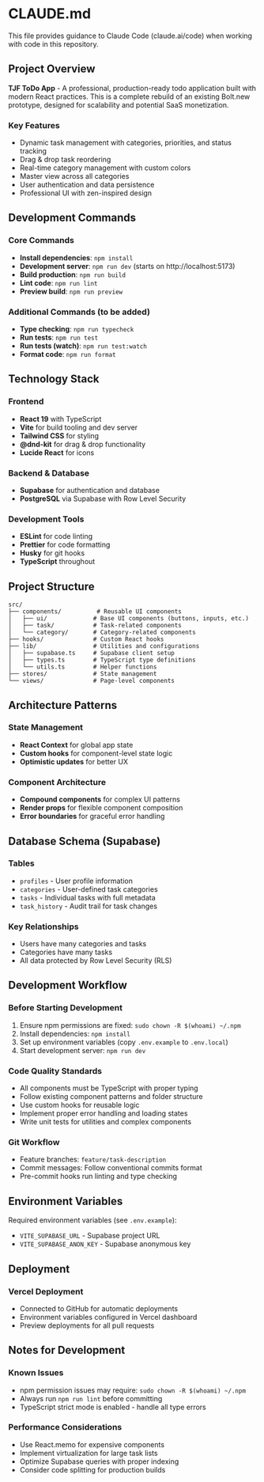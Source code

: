 # CLAUDE.md

This file provides guidance to Claude Code (claude.ai/code) when working with code in this repository.

## Project Overview

**TJF ToDo App** - A professional, production-ready todo application built with modern React practices. This is a complete rebuild of an existing Bolt.new prototype, designed for scalability and potential SaaS monetization.

### Key Features
- Dynamic task management with categories, priorities, and status tracking
- Drag & drop task reordering
- Real-time category management with custom colors
- Master view across all categories
- User authentication and data persistence
- Professional UI with zen-inspired design

## Development Commands

### Core Commands
- **Install dependencies**: `npm install`
- **Development server**: `npm run dev` (starts on http://localhost:5173)
- **Build production**: `npm run build`
- **Lint code**: `npm run lint`
- **Preview build**: `npm run preview`

### Additional Commands (to be added)
- **Type checking**: `npm run typecheck`
- **Run tests**: `npm run test`
- **Run tests (watch)**: `npm run test:watch`
- **Format code**: `npm run format`

## Technology Stack

### Frontend
- **React 19** with TypeScript
- **Vite** for build tooling and dev server
- **Tailwind CSS** for styling
- **@dnd-kit** for drag & drop functionality
- **Lucide React** for icons

### Backend & Database
- **Supabase** for authentication and database
- **PostgreSQL** via Supabase with Row Level Security

### Development Tools
- **ESLint** for code linting
- **Prettier** for code formatting
- **Husky** for git hooks
- **TypeScript** throughout

## Project Structure

```
src/
├── components/          # Reusable UI components
│   ├── ui/             # Base UI components (buttons, inputs, etc.)
│   ├── task/           # Task-related components
│   └── category/       # Category-related components
├── hooks/              # Custom React hooks
├── lib/                # Utilities and configurations
│   ├── supabase.ts     # Supabase client setup
│   ├── types.ts        # TypeScript type definitions
│   └── utils.ts        # Helper functions
├── stores/             # State management
└── views/              # Page-level components
```

## Architecture Patterns

### State Management
- **React Context** for global app state
- **Custom hooks** for component-level state logic
- **Optimistic updates** for better UX

### Component Architecture
- **Compound components** for complex UI patterns
- **Render props** for flexible component composition
- **Error boundaries** for graceful error handling

## Database Schema (Supabase)

### Tables
- `profiles` - User profile information
- `categories` - User-defined task categories
- `tasks` - Individual tasks with full metadata
- `task_history` - Audit trail for task changes

### Key Relationships
- Users have many categories and tasks
- Categories have many tasks
- All data protected by Row Level Security (RLS)

## Development Workflow

### Before Starting Development
1. Ensure npm permissions are fixed: `sudo chown -R $(whoami) ~/.npm`
2. Install dependencies: `npm install`
3. Set up environment variables (copy `.env.example` to `.env.local`)
4. Start development server: `npm run dev`

### Code Quality Standards
- All components must be TypeScript with proper typing
- Follow existing component patterns and folder structure
- Use custom hooks for reusable logic
- Implement proper error handling and loading states
- Write unit tests for utilities and complex components

### Git Workflow
- Feature branches: `feature/task-description`
- Commit messages: Follow conventional commits format
- Pre-commit hooks run linting and type checking

## Environment Variables

Required environment variables (see `.env.example`):
- `VITE_SUPABASE_URL` - Supabase project URL
- `VITE_SUPABASE_ANON_KEY` - Supabase anonymous key

## Deployment

### Vercel Deployment
- Connected to GitHub for automatic deployments
- Environment variables configured in Vercel dashboard
- Preview deployments for all pull requests

## Notes for Development

### Known Issues
- npm permission issues may require: `sudo chown -R $(whoami) ~/.npm`
- Always run `npm run lint` before committing
- TypeScript strict mode is enabled - handle all type errors

### Performance Considerations
- Use React.memo for expensive components
- Implement virtualization for large task lists
- Optimize Supabase queries with proper indexing
- Consider code splitting for production builds